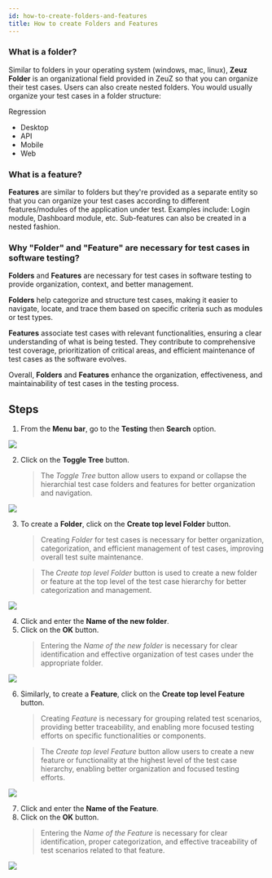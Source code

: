 ```yaml
---
id: how-to-create-folders-and-features
title: How to create Folders and Features
---
```


### What is a folder?

Similar to folders in your operating system (windows, mac, linux), **Zeuz Folder** is an organizational field provided in ZeuZ so that you can organize their test cases. Users can also create nested folders. You would usually organize your test cases in a folder structure:


Regression
* Desktop
* API
* Mobile
* Web


### What is a feature?

**Features** are similar to folders but they're provided as a separate entity so that you can organize your test cases according to different features/modules of the application under test. Examples include: Login module, Dashboard module, etc. Sub-features can also be created in a nested fashion.

### Why "Folder" and "Feature" are necessary for test cases in software testing?

**Folders** and **Features** are necessary for test cases in software testing to provide organization, context, and better management.

**Folders** help categorize and structure test cases, making it easier to navigate, locate, and trace them based on specific criteria such as modules or test types.

**Features** associate test cases with relevant functionalities, ensuring a clear understanding of what is being tested. They contribute to comprehensive test coverage, prioritization of critical areas, and efficient maintenance of test cases as the software evolves.

Overall, **Folders** and **Features** enhance the organization, effectiveness, and maintainability of test cases in the testing process.

## Steps

1. From the **Menu bar**, go to the **Testing** then **Search** option.

![](/img/how-tos/how-to-create-folders-and-features/test-search.png)

2. Click on the **Toggle Tree** button.
   > The *Toggle Tree* button allow users to expand or collapse the hierarchial test case folders and features for better organization and navigation.

![](/img/how-tos/how-to-create-folders-and-features/toggle-free.png)

3. To create a **Folder**, click on the **Create top level Folder** button.
   > Creating *Folder* for test cases is necessary for better organization, categorization, and efficient management of test cases, improving overall test suite maintenance.

   > The *Create top level Folder* button is used to create a new folder or feature at the top level of the test case hierarchy for better categorization and management.

![](/img/how-tos/how-to-create-folders-and-features/top-folder.png)

4. Click and enter the **Name of the new folder**.
5. Click on the **OK** button.
   > Entering the *Name of the new folder* is necessary for clear identification and effective organization of test cases under the appropriate folder.

![](/img/how-tos/how-to-create-folders-and-features/name-folder.png)

6. Similarly, to create a **Feature**, click on the **Create top level Feature** button.
   > Creating *Feature* is necessary for grouping related test scenarios, providing better traceability, and enabling more focused testing efforts on specific functionalities or components.

   > The *Create top level Feature* button allow users to create a new feature or functionality at the highest level of the test case hierarchy, enabling better organization and focused testing efforts.

![](/img/how-tos/how-to-create-folders-and-features/top-feature.png)

7. Click and enter the **Name of the Feature**.
8. Click on the **OK** button.
   > Entering the *Name of the Feature* is necessary for clear identification, proper categorization, and effective traceability of test scenarios related to that feature.

![](/img/how-tos/how-to-create-folders-and-features/name-feature.png)